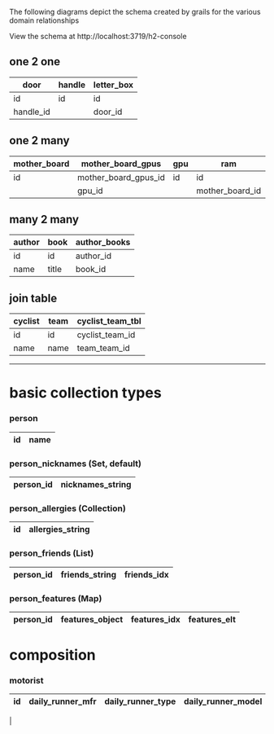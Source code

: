 The following diagrams depict the schema created by grails for the various domain relationships

View the schema at http://localhost:3719/h2-console

one 2 one
------------------------------------------
| door      | handle | letter_box |
|-----------|--------|------------|
| id        | id     | id         |
| handle_id |        | door_id    |

one 2 many
----------------------------
| mother_board |mother_board_gpus   |gpu|ram            | hard_drive      |
|--------------|-----------------   |---|---            |-----------------|
| id           |mother_board_gpus_id|id |id             | id              |
|              |gpu_id              |   |mother_board_id| mother_board_id |

many 2 many
----------------------------
| author | book  | author_books |
|--------|-------|--------------|
| id     | id    | author_id    |
| name   | title | book_id      |

join table
----------------------------
|cyclist|team   |cyclist_team_tbl|
|-------|-------|----------------|
|id     |id     |cyclist_team_id |
|name   |name   |team_team_id    |

-----------------------------
# basic collection types

### person
|id|name|
|----|----|

### person_nicknames (Set, default)
|person_id|nicknames_string|
|---------|----------------|

### person_allergies (Collection)
| id |allergies_string|
|----|----------------|

### person_friends (List)
|person_id|friends_string|friends_idx|
|---------|--------------|-----------|

### person_features (Map)
|person_id|features_object|features_idx|features_elt|
|---------|---------------|------------|------------|

# composition

### motorist
|id|daily_runner_mfr|daily_runner_type|daily_runner_model|weekend_special_mfr|weekend_special_model| weekend_special_model  |
|----|----|----|----|----|----|------------------------|
|